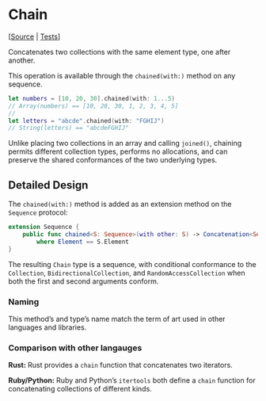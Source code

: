 # Chain

[[Source](https://github.com/apple/swift-algorithms/blob/main/Sources/Algorithms/Chain.swift) | 
 [Tests](https://github.com/apple/swift-algorithms/blob/main/Tests/AlgorithmsTests/ChainTests.swift)]

Concatenates two collections with the same element type, one after another.

This operation is available through the `chained(with:)` method on any sequence.

```swift
let numbers = [10, 20, 30].chained(with: 1...5)
// Array(numbers) == [10, 20, 30, 1, 2, 3, 4, 5]
// 
let letters = "abcde".chained(with: "FGHIJ")
// String(letters) == "abcdeFGHIJ"
```

Unlike placing two collections in an array and calling `joined()`, chaining
permits different collection types, performs no allocations, and can preserve
the shared conformances of the two underlying types.

## Detailed Design

The `chained(with:)` method is added as an extension method on the `Sequence`
protocol:

```swift
extension Sequence {
    public func chained<S: Sequence>(with other: S) -> Concatenation<Self, S>
        where Element == S.Element
}

```

The resulting `Chain` type is a sequence, with conditional conformance to the
`Collection`, `BidirectionalCollection`, and `RandomAccessCollection`  when both
the first and second arguments conform.

### Naming

This method’s and type’s name match the term of art used in other languages and
libraries.

### Comparison with other langauges

**Rust:** Rust provides a `chain` function that concatenates two iterators.

**Ruby/Python:** Ruby and Python’s `itertools` both define a `chain` function
for concatenating collections of different kinds.
